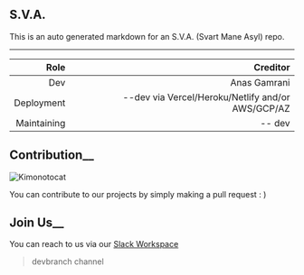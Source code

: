 ## S.V.A.

This is an auto generated markdown for an S.V.A. (Svart Mane Asyl) repo.

---


| Role| Creditor |
| ------:| -----------:|
| Dev| Anas Gamrani |
| Deployment| --dev via Vercel/Heroku/Netlify and/or AWS/GCP/AZ |
| Maintaining | -- dev |

## Contribution__

![Kimonotocat](https://octodex.github.com/images/kimonotocat.png)
 

You can contribute to our projects by simply making a pull request : )


## Join Us__

You can reach to us via our [Slack Workspace](https://join.slack.com/t/svartmaneasyl/shared_invite/zt-g2qhdqkg-wjrpG5KTQbEChPtSMdMu6A )


> devbranch channel
